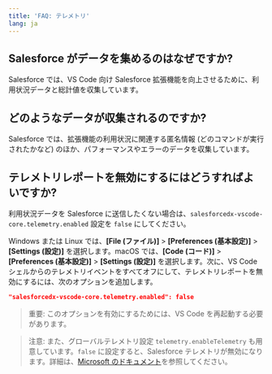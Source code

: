 ```yaml
---
title: 'FAQ: テレメトリ'
lang: ja
---
```


## Salesforce がデータを集めるのはなぜですか?

Salesforce では、VS Code 向け Salesforce 拡張機能を向上させるために、利用状況データと総計値を収集しています。

## どのようなデータが収集されるのですか?

Salesforce では、拡張機能の利用状況に関連する匿名情報 \(どのコマンドが実行されたかなど\) のほか、パフォーマンスやエラーのデータを収集しています。

## テレメトリレポートを無効にするにはどうすればよいですか?

利用状況データを Salesforce に送信したくない場合は、`salesforcedx-vscode-core.telemetry.enabled` 設定を `false` にしてください。

Windows または Linux では、**[File \(ファイル\)]** > **[Preferences \(基本設定\)]** > **[Settings \(設定\)]** を選択します。macOS では、**[Code \(コード\)]** > **[Preferences \(基本設定\)]** > **[Settings \(設定\)]** を選択します。次に、VS Code シェルからのテレメトリイベントをすべてオフにして、テレメトリレポートを無効にするには、次のオプションを追加します。

```json
"salesforcedx-vscode-core.telemetry.enabled": false
```

> 重要: このオプションを有効にするためには、VS Code を再起動する必要があります。

> 注意: また、グローバルテレメトリ設定 `telemetry.enableTelemetry` も用意しています。`false` に設定すると、Salesforce テレメトリが無効になります。詳細は、[Microsoft のドキュメント](https://code.visualstudio.com/docs/supporting/faq#_how-to-disable-telemetry-reporting)を参照してください。
